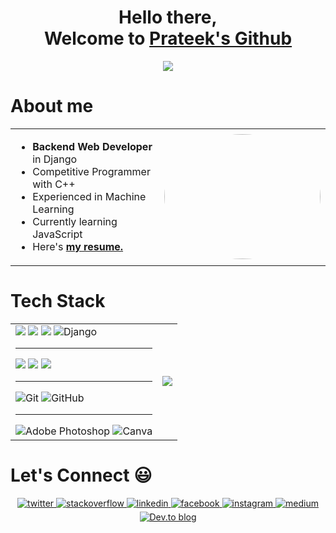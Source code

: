 <div align="center">
<!--   <img src="https://media.giphy.com/media/L1R1tvI9svkIWwpVYr/giphy.gif" align="center"/> -->
  <h1> Hello there,<br>Welcome to <a  href="https://github.com/friskycodeur">Prateek's Github </a> </h1>
   <a href="https://twitter.com/moodyarrow"> <img src=https://img.shields.io/twitter/follow/moodyarrow? /> </a>  
</div>
<h1> About me </h1>
<table border="0" table cellspacing="0" cellpadding="0" >
 <tr>
    <td>
        <ul>
          <li> <strong>Backend Web Developer</strong> in Django </li>
          <li> Competitive Programmer with C++ </li>
          <li> Experienced in Machine Learning </li>
          <li> Currently learning JavaScript </li>
          <li> Here's <strong>  <a href="https://drive.google.com/file/d/1RA2JFcaoaj9R3Tu5WJbfZb7IQ_GweUKY/view?usp=sharing" target="_blank"> my resume.  </a></strong> </li>
        </ul></b>
    </td>
    <td> 

   <img src='https://image.myanimelist.net/ui/5LYzTBVoS196gvYvw3zjwBlFwbSWa-ZYTVw-694ANEc' style= "border-radius: 50%;" width='250' height='200' />
    <!-- <img src="https://github-readme-stats.vercel.app/api?username=friskycodeur&show_icons=true&theme=light" /> -->
    </td>
 </tr>
</table>

<h1> Tech Stack </h1>
<table border="0" table cellspacing="0" cellpadding="0">
  <tr>
      <td>
  <img src=https://img.shields.io/badge/HTML-239120?style=for-the-badge&logo=html5&logoColor=white />
  <img src=https://img.shields.io/badge/CSS3-1572B6?style=for-the-badge&logo=css3&logoColor=white />
  <!-- <img src=https://img.shields.io/badge/Tailwind_CSS-38B2AC?style=for-the-badge&logo=tailwind-css&logoColor=white /> -->
  <img src=https://img.shields.io/badge/JavaScript-F7DF1E?style=for-the-badge&logo=javascript&logoColor=black />
  <img alt="Django" src="https://img.shields.io/badge/django%20-%23092E20.svg?&style=for-the-badge&logo=django&logoColor=white"/>
<!--   <img src=https://img.shields.io/badge/MySQL-00000F?style=for-the-badge&logo=mysql&logoColor=white /> -->
  <hr>
  <img src=https://img.shields.io/badge/C-00599C?style=for-the-badge&logo=c&logoColor=white />
  <img src=https://img.shields.io/badge/C%2B%2B-00599C?style=for-the-badge&logo=c%2B%2B&logoColor=white />
  <!-- <img src=https://img.shields.io/badge/Go-00ADD8?style=for-the-badge&logo=go&logoColor=white /> -->
  <img src=https://img.shields.io/badge/Python-14354C?style=for-the-badge&logo=python&logoColor=white />
  <hr>
  
  <img alt="Git" src="https://img.shields.io/badge/git%20-%23F05033.svg?&style=for-the-badge&logo=git&logoColor=white"/>
<img alt="GitHub" src="https://img.shields.io/badge/github%20-%23121011.svg?&style=for-the-badge&logo=github&logoColor=white"/>
  <!-- <img src=https://img.shields.io/badge/Netlify-00C7B7?style=for-the-badge&logo=netlify&logoColor=white />
  <img src=https://img.shields.io/badge/Heroku-430098?style=for-the-badge&logo=heroku&logoColor=white /> -->
  <!-- <img src=https://img.shields.io/badge/Microsoft_Azure-0089D6?style=for-the-badge&logo=microsoft-azure&logoColor=white />
  <img src=https://img.shields.io/badge/Amazon_AWS-232F3E?style=for-the-badge&logo=amazon-aws&logoColor=white /> -->
  <hr>
  <img alt="Adobe Photoshop" src="https://img.shields.io/badge/adobe%20photoshop%20-%2331A8FF.svg?&style=for-the-badge&logo=adobe%20photoshop&logoColor=white"/>
  <img alt="Canva" src="https://img.shields.io/badge/Canva%20-%2300C4CC.svg?&style=for-the-badge&logo=Canva&logoColor=white"/>
    </td>
    <td>
  <img src=https://github-readme-stats.vercel.app/api/top-langs/?username=friskycodeur&theme=blue-green />
    </td>
   </tr>
  </table>

  <!-- Connect with me -->

  <h1> Let's Connect 😃</h1>
<div>
<div align="center">
<a href="https://twitter.com/moodyarrow" target="_blank">
<img src=https://img.shields.io/badge/twitter-%2300acee.svg?&style=for-the-badge&logo=twitter&logoColor=white alt=twitter style="margin-bottom: 5px;" />
</a>
<a href="https://stackoverflow.com/users/14524669" target="_blank">
<img src=https://img.shields.io/badge/stackoverflow-%23F28032.svg?&style=for-the-badge&logo=stackoverflow&logoColor=white alt=stackoverflow style="margin-bottom: 5px;" />
</a>
<a href="https://linkedin.com/in/friskycodeur" target="_blank">
<img src=https://img.shields.io/badge/linkedin-%231E77B5.svg?&style=for-the-badge&logo=linkedin&logoColor=white alt=linkedin style="margin-bottom: 5px;" />
</a>
<a href="https://www.facebook.com/2310prateek/" target="_blank">
<img src=https://img.shields.io/badge/facebook-%232E87FB.svg?&style=for-the-badge&logo=facebook&logoColor=white alt=facebook style="margin-bottom: 5px;" />
</a>
<a href="https://instagram.com/friskycodeur" target="_blank">
<img src=https://img.shields.io/badge/instagram-%23000000.svg?&style=for-the-badge&logo=instagram&logoColor=white alt=instagram style="margin-bottom: 5px;" />
</a>
<a href="https://medium.com/@friskycodeur" target="_blank">
<img src=https://img.shields.io/badge/medium-%23292929.svg?&style=for-the-badge&logo=medium&logoColor=white alt=medium style="margin-bottom: 5px;" />
</a>  
<a href="https://dev.to/friskycodeur" target="_blank">
<img alt="Dev.to blog" src=https://img.shields.io/badge/dev.to-0A0A0A?style=for-the-badge&logo=dev.to&logoColor=white alt=medium style="margin-bottom: 5px;"/ >
</a> 
</div>
